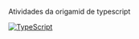 Atividades da origamid de typescript

[![TypeScript](https://badges.frapsoft.com/typescript/code/typescript-200x44.png?v=101)](https://github.com/ellerbrock/typescript-badges/)
